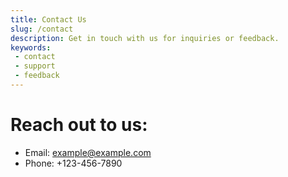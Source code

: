 ```yaml
---
title: Contact Us
slug: /contact
description: Get in touch with us for inquiries or feedback.
keywords:
 - contact
 - support
 - feedback
---
```


# Reach out to us:

- Email: example@example.com
- Phone: +123-456-7890

